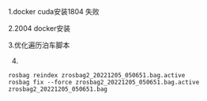 1.docker cuda安装1804 失败

2.2004 docker安装

3.优化遍历泊车脚本

4.

```
rosbag reindex zrosbag2_20221205_050651.bag.active
rosbag fix --force zrosbag2_20221205_050651.bag.active zrosbag2_20221205_050651.bag
```

